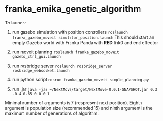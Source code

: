 # franka_emika_genetic_algorithm
To launch:

1. run gazebo simulation with position controllers `roslaunch franka_gazebo_moveit simulator_position.launch`
   This should start an empty Gazebo world with Franka Panda with **RED** link0 and end effector


2. run moveit planning `roslaunch franka_gazebo_moveit gazebo_ctrl_gui.launch` 

3. run rosbridge server `roslaunch rosbridge_server rosbridge_websocket.launch`

4. run python script `rosrun franka_gazebo_moveit simple_planning.py`

5. run .jar `java -jar ~/NextMove/target/NextMove-0.0.1-SNAPSHOT.jar 0.3 -0.4 0.65 0 0 0 1`

Minimal number of arguments is 7 (respresent next position). Eighth argument is population size (recommended 15) and ninth argument is the maximum number of generations of algorithm.


